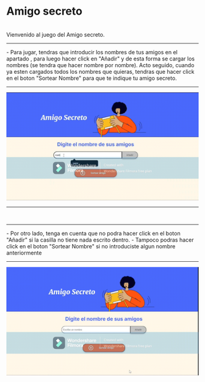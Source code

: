 <h1>Amigo secreto</h1>
<br>
Vienvenido al juego del Amigo secreto. 
<hr>
    - Para jugar, tendras que introducir los nombres de tus amigos en el apartado , para luego hacer click en "Añadir" y de esta forma se cargar los nombres (se tendra que hacer nombre por nombre). Acto seguido, cuando ya esten cargados todos los nombres que quieras, tendras que hacer click en el boton "Sortear Nombre" para que te indique tu amigo secreto.
<hr>
<img src="video/Mi video-1.gif" alt="Ingreso y sorteo de nombres">
<hr>
<br>
<hr>
    - Por otro lado, tenga en cuenta que no podra hacer click en el boton "Añadir" si la casilla no tiene nada escrito dentro.
    - Tampoco podras hacer click en el boton "Sortear Nombre" si no introduciste algun nombre anteriormente
<hr>
<img src="video/error.gif" alt="Video de errores">



